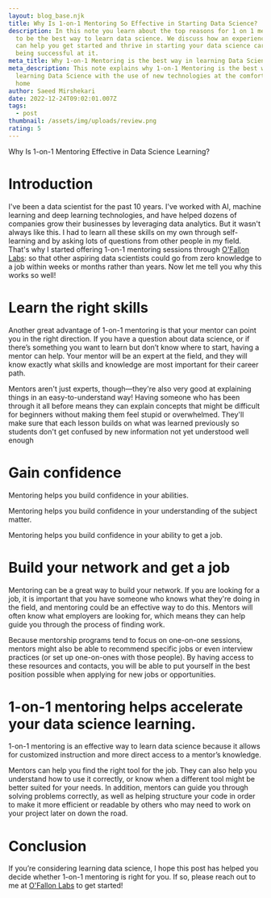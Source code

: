 ```yaml
---
layout: blog_base.njk
title: Why Is 1-on-1 Mentoring So Effective in Starting Data Science?
description: In this note you learn about the top reasons for 1 on 1 mentoring
  to be the best way to learn data science. We discuss how an experienced mentor
  can help you get started and thrive in starting your data science career and
  being successful at it.
meta_title: Why 1-on-1 Mentoring is the best way in learning Data Science
meta_description: This note explains why 1-on-1 Mentoring is the best way in
  learning Data Science with the use of new technologies at the comfort of your
  home
author: Saeed Mirshekari
date: 2022-12-24T09:02:01.007Z
tags:
  - post
thumbnail: /assets/img/uploads/review.png
rating: 5
---
```

Why Is 1-on-1 Mentoring Effective in Data Science Learning?

# Introduction

I've been a data scientist for the past 10 years. I've worked with AI, machine learning and deep learning technologies, and have helped dozens of companies grow their businesses by leveraging data analytics. But it wasn't always like this. I had to learn all these skills on my own through self-learning and by asking lots of questions from other people in my field. That's why I started offering 1-on-1 mentoring sessions through [O'Fallon Labs](saeedmirshekari.com): so that other aspiring data scientists could go from zero knowledge to a job within weeks or months rather than years. Now let me tell you why this works so well! 

# Learn the right skills

Another great advantage of 1-on-1 mentoring is that your mentor can point you in the right direction. If you have a question about data science, or if there’s something you want to learn but don’t know where to start, having a mentor can help. Your mentor will be an expert at the field, and they will know exactly what skills and knowledge are most important for their career path.

Mentors aren't just experts, though—they're also very good at explaining things in an easy-to-understand way! Having someone who has been through it all before means they can explain concepts that might be difficult for beginners without making them feel stupid or overwhelmed. They'll make sure that each lesson builds on what was learned previously so students don't get confused by new information not yet understood well enough

# Gain confidence

Mentoring helps you build confidence in your abilities.

Mentoring helps you build confidence in your understanding of the subject matter.

Mentoring helps you build confidence in your ability to get a job.

# Build your network and get a job

Mentoring can be a great way to build your network. If you are looking for a job, it is important that you have someone who knows what they're doing in the field, and mentoring could be an effective way to do this. Mentors will often know what employers are looking for, which means they can help guide you through the process of finding work.

Because mentorship programs tend to focus on one-on-one sessions, mentors might also be able to recommend specific jobs or even interview practices (or set up one-on-ones with those people). By having access to these resources and contacts, you will be able to put yourself in the best position possible when applying for new jobs or opportunities.

# 1-on-1 mentoring helps accelerate your data science learning.

1-on-1 mentoring is an effective way to learn data science because it allows for customized instruction and more direct access to a mentor’s knowledge.

Mentors can help you find the right tool for the job. They can also help you understand how to use it correctly, or know when a different tool might be better suited for your needs. In addition, mentors can guide you through solving problems correctly, as well as helping structure your code in order to make it more efficient or readable by others who may need to work on your project later on down the road.

# Conclusion

If you’re considering learning data science, I hope this post has helped you decide whether 1-on-1 mentoring is right for you. If so, please reach out to me at [O'Fallon Labs](saeedmirshekari.com) to get started!
